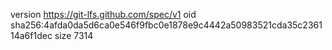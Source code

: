 version https://git-lfs.github.com/spec/v1
oid sha256:4afda0da5d6ca0e546f9fbc0e1878e9c4442a50983521cda35c236114a6f1dec
size 7314
